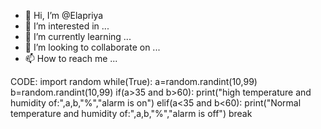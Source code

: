 - 👋 Hi, I’m @Elapriya
- 👀 I’m interested in ...
- 🌱 I’m currently learning ...
- 💞️ I’m looking to collaborate on ...
- 📫 How to reach me ...

<!---
Elapriya/Elapriya is a ✨ special ✨ repository because its `README.md` (this file) appears on your GitHub profile.
You can click the Preview link to take a look at your changes.
--->
CODE:
import random 
while(True):
a=random.randint(10,99)
 b=random.randint(10,99) 
if(a>35 and b>60):
print("high temperature and humidity of:",a,b,"%","alarm is on")
 elif(a<35 and b<60):
print("Normal temperature and humidity of:",a,b,"%","alarm is off")
break
